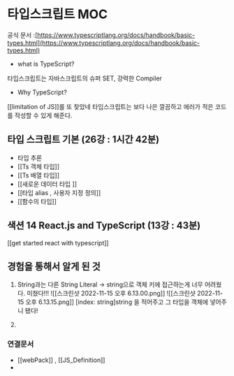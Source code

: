 ---
---

# 타입스크립트 MOC
공식 문서 :[https://www.typescriptlang.org/docs/handbook/basic-types.html](https://www.typescriptlang.org/docs/handbook/basic-types.html)

- what is TypeScript? 

타입스크립트는 자바스크립트의 슈퍼 SET, 강력한 Compiler   

- Why TypeScript?

[[limitation of JS]]를 또 찾았네 
타입스크립트는 보다 나은 깔끔하고 에러가 적은 코드를 작성할 수 있게 해준다.

## 타입 스크립트 기본 (26강 : 1시간 42분)

- 타입 추론 
- [[Ts 객체 타입]]
- [[Ts 배열 타입]]
- [[새로운  데이터 타입 ]]
- [[타입 alias , 사용자 지정 정의]]
 - [[함수의 타입]]


## 색션 14 React.js and TypeScript  (13강 : 43분)
[[get started react with typescript]]

## 경험을 통해서 알게 된 것 
1. String과는 다른 String Literal
	-> string으로 객체 키에 접근하는게 너무 어려웠다.
	미쳤다!!!
	![[스크린샷 2022-11-15 오후 6.13.00.png]]
	![[스크린샷 2022-11-15 오후 6.13.15.png]]
	[index: string]string 을 적어주고 그 타입을 객체에 넣어주니 됐다!

2. 




### 연결문서
- [[webPack]]  , [[JS_Definition]]
- 
